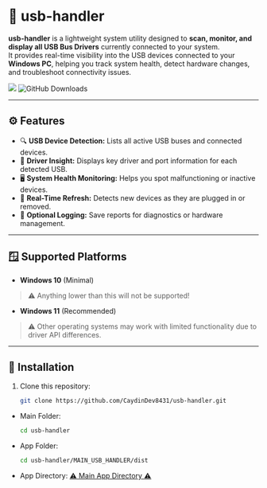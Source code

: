 # 🧩 usb-handler
**usb-handler** is a lightweight system utility designed to **scan, monitor, and display all USB Bus Drivers** currently connected to your system.  
It provides real-time visibility into the USB devices connected to your **Windows PC**, helping you track system health, detect hardware changes, and troubleshoot connectivity issues.

![](https://komarev.com/ghpvc/?username=CaydinDev8431&label=REPO+VIEWS)
![GitHub Downloads](https://img.shields.io/github/downloads/CaydinDev8431/usb-handler/total.svg)

---

## ⚙️ Features
- 🔍 **USB Device Detection:** Lists all active USB buses and connected devices.  
- 🧠 **Driver Insight:** Displays key driver and port information for each detected USB.  
- 🖥️ **System Health Monitoring:** Helps you spot malfunctioning or inactive devices.  
- 🔔 **Real-Time Refresh:** Detects new devices as they are plugged in or removed.  
- 💾 **Optional Logging:** Save reports for diagnostics or hardware management.

---

## 🪟 Supported Platforms
- **Windows 10** (Minimal)
> ⚠️ Anything lower than this will not be supported!

- **Windows 11** (Recommended)  
> ⚠️ Other operating systems may work with limited functionality due to driver API differences.

---

## 🚀 Installation
1. Clone this repository:
   ```bash
   git clone https://github.com/CaydinDev8431/usb-handler.git
   ```
* Main Folder:
   ```bash
   cd usb-handler
   ```
* App Folder:
   ```bash
   cd usb-handler/MAIN_USB_HANDLER/dist
   ```
* App Directory:
   [⚠️ Main App Directory ⚠️](https://github.com/CaydinDev8431/usb-handler/tree/main/MAIN_USB_HANDLER/dist)
